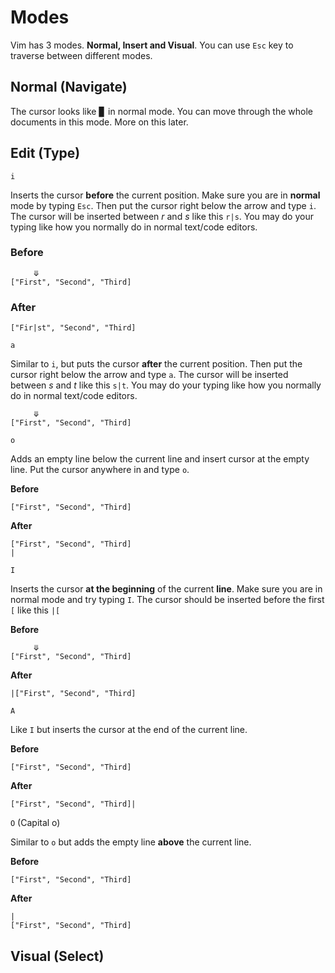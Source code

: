 
# Modes

Vim has 3 modes. **Normal, Insert and Visual**.
You can use `Esc` key to traverse between different modes.

## Normal (Navigate)

The cursor looks like ▊ in normal mode. You can move through the
whole documents in this mode. More on this later.

## Edit (Type)

`i`

Inserts the cursor **before** the current position.
Make sure you are in **normal** mode by typing `Esc`.
Then put the cursor right below the arrow and type `i`.
The cursor will be inserted between *r* and *s* like this `r|s`.
You may do your typing like how you normally do in normal text/code editors.

### Before

```
     ⤋
["First", "Second", "Third]
```

### After

```
["Fir|st", "Second", "Third]
```

`a`

Similar to `i`, but puts the cursor **after** the current position. 
Then put the cursor right below the arrow and type `a`.
The cursor will be inserted between *s* and *t* like this `s|t`.
You may do your typing like how you normally do in normal text/code editors.

```
     ⤋
["First", "Second", "Third]
```

`o`

Adds an empty line below the current line and insert cursor at the empty line.
Put the cursor anywhere in and type `o`.

**Before**

```
["First", "Second", "Third]
```

**After**

```
["First", "Second", "Third]
|
```

`I`

Inserts the cursor **at the beginning** of the current **line**.
Make sure you are in normal mode and try typing `I`.
The cursor should be inserted before the first `[` like this `|[`

**Before**

```
     ⤋
["First", "Second", "Third]
```

**After**

```
|["First", "Second", "Third]
```

`A`

Like `I` but inserts the cursor at the end of the current line.

**Before**

```
["First", "Second", "Third]
```

**After**

```
["First", "Second", "Third]|
```

`O` (Capital o)

Similar to `o` but adds the empty line **above** the current line.

**Before**

```
["First", "Second", "Third]
```

**After**

```
|
["First", "Second", "Third]
```


## Visual (Select)
